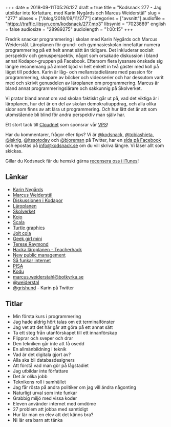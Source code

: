+++
date = 2018-09-11T05:26:12Z
draft = true
title = "Kodsnack 277 - Jag utbildar inte författare, med Karin Nygårds och Marcus Weiderstål"
slug = "277"
aliases = ["/blog/2018/09/11/277"]
categories = ["avsnitt"]
audiofile = "https://traffic.libsyn.com/kodsnack/277.mp3"
libsynid = "7023889"
english = false
audiosize = "28989275"
audiolength = "1:00:15"
+++

Fredrik snackar programmering i skolan med Karin Nygårds och Marcus Weiderstål. Läroplanen för grund- och gymnasieskolan innefattar numera programmering på ett helt annat sätt än tidigare. Det inkluderar socialt perspektiv och genusperspektiv, något som orsakade diskussion i bland annat Kodapor-gruppen på Facebook. Eftersom flera lyssnare önskade sig längre resonemang på ämnet bjöd vi helt enkelt in två gäster med koll på läget till podden. Karin är låg- och mellanstadielärare med passion för programmering, skapare av böcker och videoserier och har dessutom varit med och skrivit genusdelen av läroplanen om programmering. Marcus är bland annat programmeringslärare och sakkunnig på Skolverket.

Vi pratar bland annat om vad skolan faktiskt går ut på, vad det viktiga är i läroplanen, hur det är en del av skolan demokratiuppdrag, och alla olika sidor som finns av att lära ut programmering. Och hur lätt det är att som utomstående bli blind för andra perspektiv man själv har.

Ett stort tack till [Cloudnet](http://www.cloudnet.se) som sponsrar vår [VPS](http://en.wikipedia.org/wiki/Virtual_private_server)!

Har du kommentarer, frågor eller tips? Vi är [@kodsnack](https://www.twitter.com/kodsnack), [@tobiashieta](https://www.twitter.com/tobiashieta), [@iskrig](https://www.twitter.com/iskrig), [@itssotoday](https://twitter.com/itssotoday) och [@bjoreman](https://www.twitter.com/bjoreman) på Twitter, har en [sida på Facebook](https://www.facebook.com/kodsnack) och epostas på [info@kodsnack.se](mailto:info@kodsnack.se) om du vill skriva längre. Vi läser allt som skickas.

Gillar du Kodsnack får du hemskt gärna [recensera oss i iTunes](http://itunes.apple.com/se/podcast/kodsnack/id561631498?l=en)!

## Länkar ##
* [Karin Nygårds](http://www.karinnygards.se/)
* [Marcus Weiderstål](https://twitter.com/weiderstal)
* [Diskussionen i Kodapor](https://www.facebook.com/groups/utvecklare.stockholm/permalink/1827825197266544)
* [Läroplanen](https://www.skolverket.se/undervisning/grundskolan/laroplan-och-kursplaner-for-grundskolan)
* [Skolverket](https://www.skolverket.se/)
* [Kojo](http://www.kogics.net/kojo)
* [Scala](https://www.scala-lang.org/)
* [Turtle graphics](https://en.wikipedia.org/wiki/Turtle_graphics)
* [Jolt cola](http://www.fulcola.com/cola/jolt-cola)
* [Geek girl mini](http://geekgirlmini.se/)
* [Terese Raymond](https://twitter.com/terejs)
* [Hacka läroplanen - Teacherhack](http://www.teacherhack.com)
* [New public management](https://en.wikipedia.org/wiki/New_Public_Management)
* [Så funkar internet](http://www.karinnygards.se/sa-funkar-internet/)
* [PISA](https://en.wikipedia.org/wiki/Programme_for_International_Student_Assessment)
* [Kodu](https://www.kodugamelab.com/)
* [marcus.weiderstahl@botkyrka.se](mailto:marcus.weiderstahl@botkyrka.se)
* [@weiderstal](https://twitter.com/weiderstal)
* [@grishund](https://twitter.com/grishund) - Karin på Twitter

## Titlar ##
* Min första kurs i programmering
* Jag hade aldrig hört talas om ett terminalfönster
* Jag vet att det här går att göra på ett annat sätt
* Ta ett steg från utanförskapet till ett innanförskap
* Flipprar och sveper och drar
* Den tekniken går inte att få osedd
* En allmänbildning i teknik
* Vad är det digitala gjort av?
* Alla ska bli databasdesigners
* Att förstå vad man gör på lågstadiet
* Jag utbildar inte författare
* Det är olika jobb
* Teknikens roll i samhället
* Jag får rösta på andra politiker om jag vill ändra någonting
* Naturligt urval som inte funkar
* Grabbig miljö med vissa koder
* Eleven använder internet med omdöme
* 27 problem att jobba med samtidigt
* Hur lär man en elev att det känns bra?
* Ni lär era barn att tänka